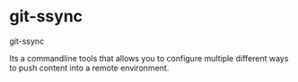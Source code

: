 git-ssync
=========

git-ssync


Its a commandline tools that allows you to configure multiple different ways to push content into a remote environment.

